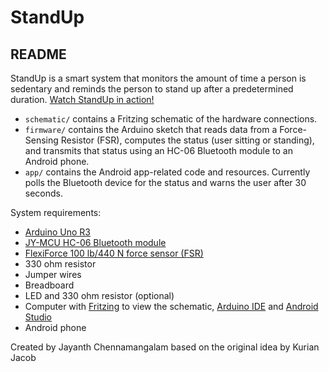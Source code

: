 # StandUp
## README

StandUp is a smart system that monitors the amount of time a person is
sedentary and reminds the person to stand up after a predetermined duration. [Watch StandUp in action!](https://www.youtube.com/watch?v=0p9jelNucXs)

* `schematic/` contains a Fritzing schematic of the hardware connections.
* `firmware/` contains the Arduino sketch that reads data from a Force-Sensing Resistor (FSR), computes the status (user sitting or standing), and transmits that status using an HC-06 Bluetooth module to an Android phone.
* `app/` contains the Android app-related code and resources. Currently polls the Bluetooth device for the status and warns the user after 30 seconds.

System requirements:

* [Arduino Uno R3](http://arduino.cc/en/Main/arduinoBoardUno)
* [JY-MCU HC-06 Bluetooth module](http://www.amazon.com/KEDSUM%C2%AE-Arduino-Wireless-Bluetooth-Transceiver/dp/B0093XAV4U/)
* [FlexiForce 100 lb/440 N force sensor (FSR)](https://www.sparkfun.com/products/8685)
* 330 ohm resistor
* Jumper wires
* Breadboard
* LED and 330 ohm resistor (optional)
* Computer with [Fritzing](http://fritzing.org/) to view the schematic, [Arduino IDE](http://arduino.cc/en/Main/Software) and [Android Studio](http://developer.android.com/sdk/index.html)
* Android phone

Created by Jayanth Chennamangalam based on the original idea by Kurian Jacob
